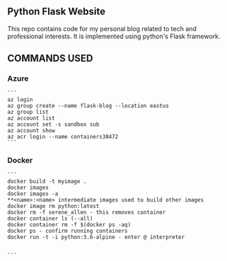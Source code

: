 ## Python Flask Website

This repo contains code for my personal blog related to tech and professional interests. It is implemented using python's Flask framework.

## COMMANDS USED

### Azure

````
```
az login
az group create --name flask-blog --location eastus
az group list
az account list
az account set -s sandbox sub
az account show
az acr login --name containers38472
```
````

### Docker

````
```
docker build -t myimage .
docker images
docker images -a
**<name>:<name> intermediate images used to build other images
docker image rm python:latest
docker rm -f serene_allen - this removes container
docker container ls (--all)
docker container rm -f $(docker ps -aq)
docker ps - confirm running containers
docker run -t -i python:3.6-alpine - enter @ interpreter


```
````
